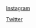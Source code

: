 [Instagram](https://www.instagram.com/arlindbullaku/)

[Twitter](https://twitter.com/Lindi287909491)
